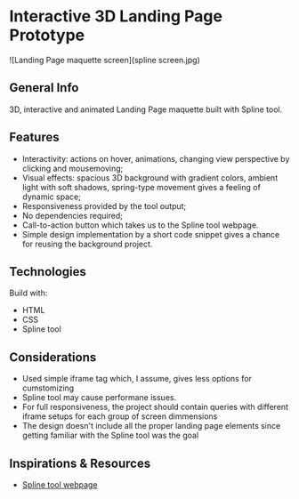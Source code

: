 # Interactive 3D Landing Page Prototype
![Landing Page maquette screen](spline screen.jpg)
## General Info
3D, interactive and animated Landing Page maquette built with Spline tool. 
## Features
* Interactivity: actions on hover, animations, changing view perspective by clicking and mousemoving;
* Visual effects: spacious 3D background with gradient colors, ambient light with soft shadows, spring-type movement gives a feeling of dynamic space;
* Responsiveness provided by the tool output;
* No dependencies required;
* Call-to-action button which takes us to the Spline tool webpage.
* Simple design implementation by a short code snippet gives a chance for reusing the background project.
## Technologies
Build with:
- HTML
- CSS
- Spline tool
## Considerations
* Used simple iframe tag which, I assume, gives less options for cumstomizing
* Spline tool may cause performane issues.
* For full responsiveness, the project should contain queries with different iframe setups for each group of screen dimmensions
* The design doesn't include all the proper landing page elements since getting familiar with the Spline tool was the goal
## Inspirations & Resources
* [Spline tool webpage](https://spline.design/#features)
